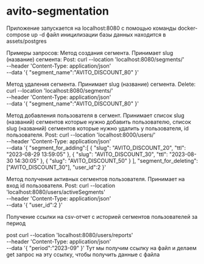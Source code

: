 # avito-segmentation
Приложение запускается на localhost:8080
с помощью команды docker-compose up -d
файл иницилизации базы данных находится в assets/postgres

Примеры запросов:
Метод создания сегмента. Принимает slug (название) сегмента:
Post:
  curl --location 'localhost:8080/segments/' \
--header 'Content-Type: application/json' \
--data '{
    "segment_name":"AVITO_DISCOUNT_80"
}'

Метод удаления сегмента. Принимает slug (название) сегмента.
Delete:
  curl --location 'localhost:8080/segments/' \
--header 'Content-Type: application/json' \
--data '{
    "segment_name":"AVITO_DISCOUNT_80"
}'

Метод добавления пользователя в сегмент. Принимает список slug (названий) сегментов которые нужно добавить пользователю, список slug (названий) сегментов которые нужно удалить у пользователя, id пользователя.
Post:
 curl --location 'localhost:8000/users/' \
--header 'Content-Type: application/json' \
--data '{
  "segment_for_adding":[
       {
			"slug": "AVITO_DISCOUNT_20",
			"ttl": "2023-08-29 13:59:05"
		},
        {
			"slug": "AVITO_DISCOUNT_30",
			"ttl": "2023-08-30 14:30:05"
		},
		{
			"slug": "AVITO_DISCOUNT_50"
		}
      ],
  "segment_for_deleting":["AVITO_DISCOUNT_30"],
  "user_id":2
}'

Метод получения активных сегментов пользователя. Принимает на вход id пользователя.
Post:
curl --location 'localhost:8080/users/activeSegments' \
--header 'Content-Type: application/json' \
--data '{
  "user_id":2
}'

Получение ссылки на csv-отчет с историей сегментов пользователей за период

post
curl --location 'localhost:8080/users/reports' \
--header 'Content-Type: application/json' \
--data '{
    "period":"2023-09"
}'
Тут мы получим ссылку на файл и делаем get запрос на эту ссылку, чтобы получить данные с файла
